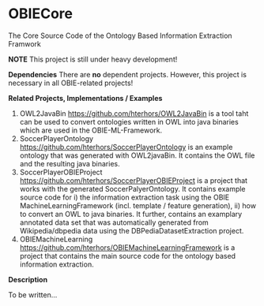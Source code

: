 # OBIECore
The Core Source Code of the Ontology Based Information Extraction Framwork

**NOTE** This project is still under heavy development!

**Dependencies**
There are **no** dependent projects. However, this project is necessary in all OBIE-related projects!

**Related Projects, Implementations / Examples**
1) OWL2JavaBin https://github.com/hterhors/OWL2JavaBin is a tool taht can be used to convert ontologies written in OWL into java binaries which are used in the OBIE-ML-Framework.
2) SoccerPlayerOntology https://github.com/hterhors/SoccerPlayerOntology is an example ontology that was generated with OWL2javaBin. It contains the OWL file and the resulting java binaries. 
3) SoccerPlayerOBIEProject https://github.com/hterhors/SoccerPlayerOBIEProject is a project that works with the generated SoccerPalyerOntology. It contains example source code for
  i) the information extraction task using the OBIE MachineLearningFramework (incl. template / feature generation), 
  ii) how to convert an OWL to java binaries. 
  It further, contains an examplary annotated data set that was automatically generated from Wikipedia/dbpedia data using the DBPediaDatasetExtraction project.
4) OBIEMachineLearning https://github.com/hterhors/OBIEMachineLearningFramework is a project that contains the main source code for the ontology based information extraction. 

**Description**


To be written...
